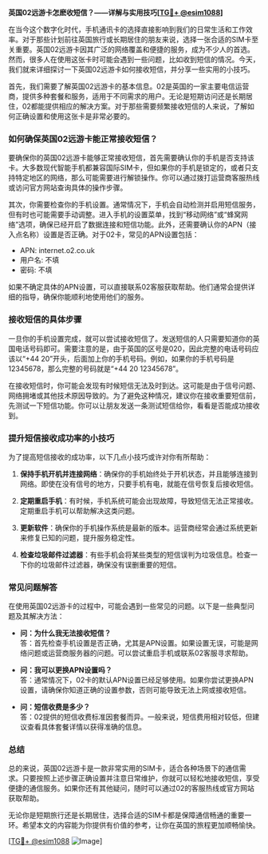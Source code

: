 **英国02远游卡怎麽收短信？——详解与实用技巧[[TG💪+ @esim1088](https://t.me/s/esim1088)]**

在当今这个数字化时代，手机通讯卡的选择直接影响到我们的日常生活和工作效率。对于那些计划前往英国旅行或长期居住的朋友来说，选择一张合适的SIM卡至关重要。英国02远游卡因其广泛的网络覆盖和便捷的服务，成为不少人的首选。然而，很多人在使用这张卡时可能会遇到一些问题，比如收到短信的情况。今天，我们就来详细探讨一下英国02远游卡如何接收短信，并分享一些实用的小技巧。

首先，我们需要了解英国02远游卡的基本信息。02是英国的一家主要电信运营商，提供多种套餐和服务，适用于不同需求的用户。无论是短期访问还是长期居住，02都能提供相应的解决方案。对于那些需要频繁接收短信的人来说，了解如何正确设置和使用这张卡是非常必要的。

### **如何确保英国02远游卡能正常接收短信？**

要确保你的英国02远游卡能够正常接收短信，首先需要确认你的手机是否支持该卡。大多数现代智能手机都兼容国际SIM卡，但如果你的手机是锁定的，或者只支持特定地区的网络，那么可能需要进行解锁操作。你可以通过拨打运营商客服热线或访问官方网站查询具体的操作步骤。

其次，你需要检查你的手机设置。通常情况下，手机会自动检测并启用短信服务，但有时也可能需要手动调整。进入手机的设置菜单，找到“移动网络”或“蜂窝网络”选项，确保已经开启了数据连接和短信功能。此外，还需要确认你的APN（接入点名称）设置是否正确。对于02卡，常见的APN设置包括：

- APN: internet.o2.co.uk  
- 用户名: 不填  
- 密码: 不填  

如果不确定具体的APN设置，可以直接联系02客服获取帮助。他们通常会提供详细的指导，确保你能顺利地使用他们的服务。

### **接收短信的具体步骤**

一旦你的手机设置完成，就可以尝试接收短信了。发送短信的人只需要知道你的英国电话号码即可。需要注意的是，由于英国的区号是020，因此完整的电话号码应该以“+44 20”开头，后面加上你的手机号码。例如，如果你的手机号码是12345678，那么完整的号码就是“+44 20 12345678”。

在接收短信时，你可能会发现有时候短信无法及时到达。这可能是由于信号问题、网络拥堵或其他技术原因导致的。为了避免这种情况，建议你在接收重要短信前，先测试一下短信功能。你可以让朋友发送一条测试短信给你，看看是否能成功接收到。

### **提升短信接收成功率的小技巧**

为了提高短信接收的成功率，以下几点小技巧或许对你有所帮助：

1. **保持手机开机并连接网络**：确保你的手机始终处于开机状态，并且能够连接到网络。即使在没有信号的地方，只要手机有电，就能在信号恢复后接收短信。
   
2. **定期重启手机**：有时候，手机系统可能会出现故障，导致短信无法正常接收。定期重启手机可以帮助解决这类问题。

3. **更新软件**：确保你的手机操作系统是最新的版本。运营商经常会通过系统更新来修复已知的问题，提升服务稳定性。

4. **检查垃圾邮件过滤器**：有些手机会将某些类型的短信误判为垃圾信息。检查一下你的垃圾邮件过滤器，确保没有误删重要的短信。

### **常见问题解答**

在使用英国02远游卡的过程中，可能会遇到一些常见的问题。以下是一些典型问题及其解决方法：

- **问：为什么我无法接收短信？**  
  答：首先检查手机设置是否正确，尤其是APN设置。如果设置无误，可能是网络问题或运营商服务器的问题。可以尝试重启手机或联系02客服寻求帮助。

- **问：我可以更换APN设置吗？**  
  答：通常情况下，02卡的默认APN设置已经足够使用。如果你尝试更换APN设置，请确保你知道正确的设置参数，否则可能导致无法上网或接收短信。

- **问：短信收费是多少？**  
  答：02提供的短信收费标准因套餐而异。一般来说，短信费用相对较低，但建议查看具体套餐详情以获得准确的信息。

### **总结**

总的来说，英国02远游卡是一款非常实用的SIM卡，适合各种场景下的通信需求。只要按照上述步骤正确设置并注意日常维护，你就可以轻松地接收短信，享受便捷的通信服务。如果你还有其他疑问，随时可以通过02的客服热线或官方网站获取帮助。

无论你是短期旅行还是长期居住，选择合适的SIM卡都是保障通信畅通的重要一环。希望本文的内容能为你提供有价值的参考，让你在英国的旅程更加顺畅愉快。

[[TG💪+ @esim1088](https://t.me/s/esim1088) ![Image](https://i.postimg.cc/4NQfJmqS/Snipaste-2025-05-13-00-14-12.png)]